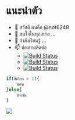 # แนะนำตัว
- 👋 สวัสดี ผมคือ @not6248
- 👀 สนใจในทุกอย่าง ...
- 🌱 กำลังเรียนรู้ ...
- 📫 ช่องทางติดต่อ
    - [![Build Status](https://img.shields.io/badge/-เอกภพ-1877F2?logo=Facebook&logoColor=white)](https://www.facebook.com/Not6248)
    - [![Build Status](https://img.shields.io/badge/-แตงโม-000000?logo=Steam&logoColor=white)](https://steamcommunity.com/id/NOT6248)
    - [![Build Status](https://img.shields.io/badge/-NOT6248-FF0000?logo=YouTube&logoColor=white)](https://www.youtube.com/c/not6248)

```php
if(ขี้เกียจ > 1){
    นอน
}else{
    ทำงาน
}
```

![](https://i.redd.it/ui69p6c45bz61.jpg)

    
<!---
not6248/not6248 is a ✨ special ✨ repository because its `README.md` (this file) appears on your GitHub profile.
You can click the Preview link to take a look at your changes.
--->
